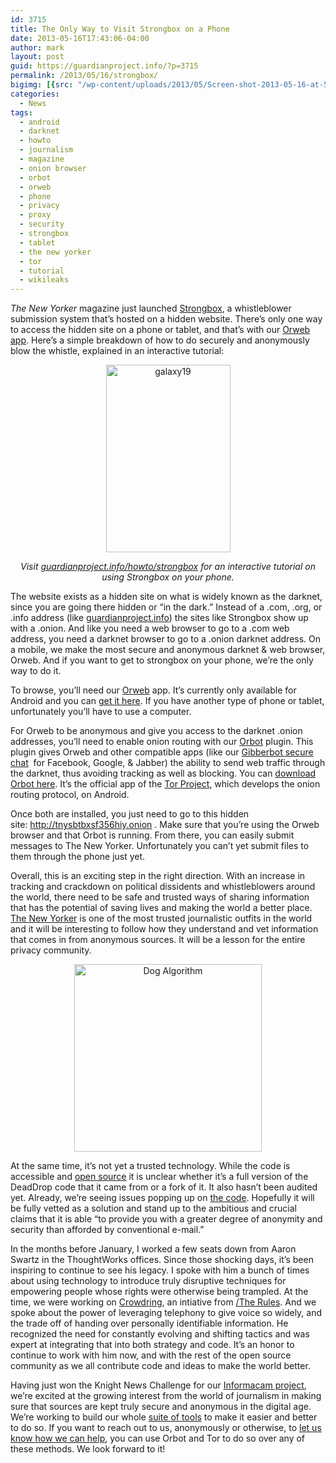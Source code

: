 ```yaml
---
id: 3715
title: The Only Way to Visit Strongbox on a Phone
date: 2013-05-16T17:43:06-04:00
author: mark
layout: post
guid: https://guardianproject.info/?p=3715
permalink: /2013/05/16/strongbox/
bigimg: [{src: "/wp-content/uploads/2013/05/Screen-shot-2013-05-16-at-5.50.31-PM.png",}]
categories:
  - News
tags:
  - android
  - darknet
  - howto
  - journalism
  - magazine
  - onion browser
  - orbot
  - orweb
  - phone
  - privacy
  - proxy
  - security
  - strongbox
  - tablet
  - the new yorker
  - tor
  - tutorial
  - wikileaks
---
```

<p dir="ltr">
  <em>The New Yorker</em> magazine just launched <a href="http://www.newyorker.com/online/blogs/closeread/2013/05/introducing-strongbox-anonymous-document-sharing-tool.html">Strongbox</a>, a whistleblower submission system that’s hosted on a hidden website. There’s only one way to access the hidden site on a phone or tablet, and that’s with our <a href="https://play.google.com/store/apps/details?id=info.guardianproject.browser&hl=en">Orweb app</a>. Here’s a simple breakdown of how to do securely and anonymously blow the whistle, explained in an interactive tutorial:
</p>

<p style="text-align: center;">
  <a href="https://guardianproject.info/howto/strongbox" target="_blank"><img class="size-medium wp-image-3719  aligncenter" alt="galaxy19" src="https://guardianproject.info/wp-content/uploads/2013/05/galaxy19-199x300.png" width="199" height="300" srcset="https://guardianproject.info/wp-content/uploads/2013/05/galaxy19-199x300.png 199w, https://guardianproject.info/wp-content/uploads/2013/05/galaxy19.png 400w" sizes="(max-width: 199px) 100vw, 199px" /></a>
</p>

<p dir="ltr" style="text-align: center;">
  <em>Visit <a title="strongbox tutorial" href="https://guardianproject.info/howto/strongbox" target="_blank">guardianproject.info/howto/strongbox</a> for an interactive tutorial on using Strongbox on your phone.</em>
</p>

<p dir="ltr">
  The website exists as a hidden site on what is widely known as the darknet, since you are going there hidden or “in the dark.” Instead of a .com, .org, or .info address (like <a href="https://guardianproject.info/" target="_blank">guardianproject.info</a>) the sites like Strongbox show up with a .onion. And like you need a web browser to go to a .com web address, you need a darknet browser to go to a .onion darknet address. On a mobile, we make the most secure and anonymous darknet & web browser, Orweb. And if you want to get to strongbox on your phone, we’re the only way to do it.
</p>

<p dir="ltr">
  To browse, you’ll need our <a title="orweb" href="https://guardianproject.info/apps/orweb" target="_blank">Orweb</a> app. It’s currently only available for Android and you can <a title="Orweb anonymous browser" href="https://play.google.com/store/apps/details?id=info.guardianproject.browser " target="_blank">get it here</a>. If you have another type of phone or tablet, unfortunately you’ll have to use a computer.
</p>

<p dir="ltr">
  For Orweb to be anonymous and give you access to the darknet .onion addresses, you’ll need to enable onion routing with our <a title="orbot" href="https://guardianproject.info/apps/orbot" target="_blank">Orbot</a> plugin. This plugin gives Orweb and other compatible apps (like our <a href="https://play.google.com/store/apps/details?id=info.guardianproject.otr.app.im">Gibberbot secure chat</a>  for Facebook, Google, & Jabber) the ability to send web traffic through the darknet, thus avoiding tracking as well as blocking. You can <a title="Orbot on Android" href="https://play.google.com/store/apps/details?id=org.torproject.android  " target="_blank">download Orbot here</a>. It’s the official app of the <a href="https://TorProject.org">Tor Project</a>, which develops the onion routing protocol, on Android.
</p>

<p dir="ltr">
  Once both are installed, you just need to go to this hidden site: <a title="Strongbox Onion Site" href="http://tnysbtbxsf356hiy.onion/" target="_blank">http://tnysbtbxsf356hiy.onion</a> . Make sure that you’re using the Orweb browser and that Orbot is running. From there, you can easily submit messages to The New Yorker. Unfortunately you can’t yet submit files to them through the phone just yet.
</p>

<p dir="ltr">
  Overall, this is an exciting step in the right direction. With an increase in tracking and crackdown on political dissidents and whistleblowers around the world, there need to be safe and trusted ways of sharing information that has the potential of saving lives and making the world a better place. <a title="the new yorker magazine" href="http://www.newyorker.com/" target="_blank">The New Yorker</a> is one of the most trusted journalistic outfits in the world and it will be interesting to follow how they understand and vet information that comes in from anonymous sources. It will be a lesson for the entire privacy community.
</p>

<p dir="ltr" style="text-align: center;">
  <a href="http://instagram.com/p/PihUXCmJzW/" target="_blank"><img class="size-medium wp-image-3730 aligncenter" title="On the Internet, algorithms can infer you're a dog." alt="Dog Algorithm" src="https://guardianproject.info/wp-content/uploads/2013/05/Dog-Algorithm-300x300.jpg" width="300" height="300" srcset="https://guardianproject.info/wp-content/uploads/2013/05/Dog-Algorithm-300x300.jpg 300w, https://guardianproject.info/wp-content/uploads/2013/05/Dog-Algorithm-150x150.jpg 150w, https://guardianproject.info/wp-content/uploads/2013/05/Dog-Algorithm.jpg 612w" sizes="(max-width: 300px) 100vw, 300px" /></a>
</p>

<p dir="ltr">
  At the same time, it’s not yet a trusted technology. While the code is accessible and <a href="http://deaddrop.github.io/">open source</a> it is unclear whether it’s a full version of the DeadDrop code that it came from or a fork of it. It also hasn’t been audited yet. Already, we’re seeing issues popping up on <a href="https://github.com/deaddrop/deaddrop/issues">the code</a>. Hopefully it will be fully vetted as a solution and stand up to the ambitious and crucial claims that it is able “to provide you with a greater degree of anonymity and security than afforded by conventional e-mail.”
</p>

<p dir="ltr">
  In the months before January, I worked a few seats down from Aaron Swartz in the ThoughtWorks offices. Since those shocking days, it’s been inspiring to continue to see his legacy. I spoke with him a bunch of times about using technology to introduce truly disruptive techniques for empowering people whose rights were otherwise being trampled. At the time, we were working on <a href="http://markbelinsky.com/crowdring/">Crowdring</a>, an intiative from <a href="http://www.therules.org/">/The Rules</a>. And we spoke about the power of leveraging telephony to give voice so widely, and the trade off of handing over personally identifiable information. He recognized the need for constantly evolving and shifting tactics and was expert at integrating that into both strategy and code. It’s an honor to continue to work with him now, and with the rest of the open source community as we all contribute code and ideas to make the world better.
</p>

<p dir="ltr">
  Having just won the Knight News Challenge for our <a href="https://guardianproject.info/2013/01/27/informacam-wins-knight-news-challenge/">Informacam project</a>, we’re excited at the growing interest from the world of journalism in making sure that sources are kept truly secure and anonymous in the digital age. We’re working to build our whole <a href="https://play.google.com/store/apps/dev?id=6502754515281796553">suite of tools</a> to make it easier and better to do so. If you want to reach out to us, anonymously or otherwise, to <a title="Guardian Contact" href="https://guardianproject.info/contact/ ">let us know how we can help</a>, you can use Orbot and Tor to do so over any of these methods. We look forward to it!
</p>